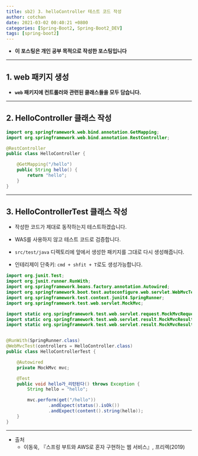 ```yaml
---
title: sb2) 3. helloController 테스트 코드 작성  
author: cotchan 
date: 2021-03-02 00:40:21 +0800 
categories: [Spring-Boot2, Spring-Boot2_DEV]
tags: [spring-boot2] 
---
```


+ **이 포스팅은 개인 공부 목적으로 작성한 포스팅입니다**

---

## 1. web 패키지 생성

+ **`web` 패키지에 컨트롤러와 관련된 클래스들을 모두 담습니다.** 


---

## 2. HelloController 클래스 작성

```java
import org.springframework.web.bind.annotation.GetMapping;
import org.springframework.web.bind.annotation.RestController;

@RestController
public class HelloController {

    @GetMapping("/hello")
    public String hello() {
        return "hello";
    }
}
```

---

## 3. HelloControllerTest 클래스 작성

+ 작성한 코드가 제대로 동작하는지 테스트하겠습니다.
+ WAS를 사용하지 않고 테스트 코드로 검증합니다.

+ `src/test/java` 디렉토리에 앞에서 생성한 패키지를 그대로 다시 생성해줍니다.
+ 인테리제이 단축키: `cmd + shfit + T`로도 생성가능합니다. 


```java
import org.junit.Test;
import org.junit.runner.RunWith;
import org.springframework.beans.factory.annotation.Autowired;
import org.springframework.boot.test.autoconfigure.web.servlet.WebMvcTest;
import org.springframework.test.context.junit4.SpringRunner;
import org.springframework.test.web.servlet.MockMvc;

import static org.springframework.test.web.servlet.request.MockMvcRequestBuilders.get;
import static org.springframework.test.web.servlet.result.MockMvcResultMatchers.content;
import static org.springframework.test.web.servlet.result.MockMvcResultMatchers.status;


@RunWith(SpringRunner.class)
@WebMvcTest(controllers = HelloController.class)
public class HelloControllerTest {

    @Autowired
    private MockMvc mvc;

    @Test
    public void hello가_리턴된다() throws Exception {
        String hello = "hello";

        mvc.perform(get("/hello"))
                .andExpect(status().isOk())
                .andExpect(content().string(hello));
    }
}
```


---

+ 출처
  + 이동욱, 『스프링 부트와 AWS로 혼자 구현하는 웹 서비스』, 프리렉(2019) 
